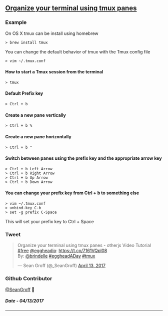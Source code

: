 ## [Organize your terminal using tmux panes](https://egghead.io/lessons/tools-organize-your-terminal-using-tmux-panes?course=wrangle-your-terminal-with-tmux)

### Example
On OS X tmux can be install using homebrew
```
> brew install tmux
```
You can change the default behavior of tmux with the Tmux config file
```
> vim ~/.tmux.conf
```
#### How to start a Tmux session from the terminal
```
> tmux
```
#### Default Prefix key
```
> Ctrl + b
```
#### Create a new pane vertically
```
> Ctrl + b %
```
#### Create a new pane horizontally
```
> Ctrl + b "
```
#### Switch between panes using the prefix key and the appropriate arrow key
```
> Ctrl + b Left Arrow
> Ctrl + b Right Arrow
> Ctrl + b Up Arrow
> Ctrl + b Down Arrow
```
#### You can change your prefix key from Ctrl + b to something else
```
> vim ~/.tmux.conf
> unbind-key C-b
> set -g prefix C-Space
```
This will set your prefix key to Ctrl + Space

### Tweet
<blockquote class="twitter-tweet" data-lang="en"><p lang="en" dir="ltr">Organize your terminal using tmux panes - otherjs Video Tutorial <a href="https://twitter.com/hashtag/free?src=hash">#free</a> <a href="https://twitter.com/eggheadio">@eggheadio</a>: <a href="https://t.co/7161VQpl08">https://t.co/7161VQpl08</a><br>By: <a href="https://twitter.com/brindelle">@brindelle</a> <a href="https://twitter.com/hashtag/eggheadADay?src=hash">#eggheadADay</a> <a href="https://twitter.com/hashtag/tmux?src=hash">#tmux</a></p>&mdash; Sean Groff (@_SeanGroff) <a href="https://twitter.com/_SeanGroff/status/852537341654818818">April 13, 2017</a></blockquote>

### Github Contributor
[@SeanGroff](https://github.com/SeanGroff) :koala:

##### Date - 04/13/2017
___

